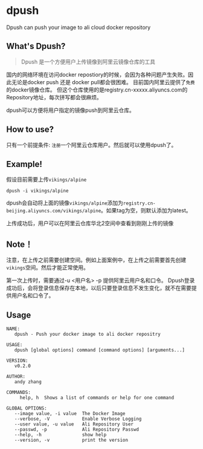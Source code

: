 # dpush
Dpush can push your image to ali cloud docker repository

## What's Dpush?
> Dpush 是一个方便用户上传镜像到阿里云镜像仓库的工具

国内的网络环境在访问docker repostiory的时候，会因为各种问题产生失败。因此无论是docker push 还是 docker pull都会很困难。
目前国内阿里云提供了`免费`的docker镜像仓库。 但这个仓库使用的是registry.cn-xxxxx.aliyuncs.com的Repository地址，每次拼写都会很麻烦。

dpush可以方便将用户指定的镜像push到阿里云仓库。

## How to use?

只有一个前提条件: `注册`一个阿里云仓库用户。然后就可以使用dpush了。

## Example!

假设目前需要上传`vikings/alpine`
```
dpush -i vikings/alpine
```

dpush会自动将上面的镜像`vikings/alpine`添加为`registry.cn-beijing.aliyuncs.com/vikings/alpine`。如果tag为空，则默认添加为latest。

上传成功后，用户可以在阿里云仓库华北2空间中查看到刚刚上传的镜像

## Note！

注意，在上传之前需要创建空间。例如上面案例中，在上传之前需要首先创建`vikings`空间。然后才能正常使用。

第一次上传时，需要通过-u <用户名> -p 提供阿里云用户名和口令。 Dpush登录成功后，会将登录信息保存在本地，以后只要登录信息不发生变化，就不在需要提供用户名和口令了。

## Usage

```
NAME:
   dpush - Push your docker image to ali docker repositry

USAGE:
   dpush [global options] command [command options] [arguments...]

VERSION:
   v0.2.0

AUTHOR:
   andy zhang

COMMANDS:
     help, h  Shows a list of commands or help for one command

GLOBAL OPTIONS:
   --image value, -i value  The Docker Image
   --verbose, -V            Enable Verbose Logging
   --user value, -u value   Ali Repository User
   --passwd, -p             Ali Repository Passwd
   --help, -h               show help
   --version, -v            print the version
```